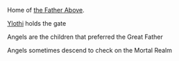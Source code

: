 Home of [the Father Above](../Religion/Deities/The%20Father%20Above.md).

[Ylothi](../Religion/Deities/Ylothi.md) holds the gate

Angels are the children that preferred the Great Father

Angels sometimes descend to check on the Mortal Realm